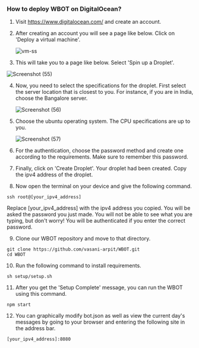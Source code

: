 ### How to deploy WBOT on DigitalOcean?
1. Visit https://www.digitalocean.com/ and create an account.

2. After creating an account you will see a page like below. Click on 'Deploy a virtual machine'.
   
   ![vm-ss](https://github.com/Kashvigandhi/WBOT/assets/114830226/fa150601-5335-4752-82a9-f720379eb7f9)

3. This will take you to a page like below. Select 'Spin up a Droplet'.
   
 ![Screenshot (55)](https://github.com/Kashvigandhi/WBOT/assets/114830226/2d66dbe4-c7a9-401f-9691-5e61f1ad3b3e)

4. Now, you need to select the specifications for the droplet. First select the server location that is closest to you. For instance, if you are in India, choose the Bangalore server.
   
   ![Screenshot (56)](https://github.com/Kashvigandhi/WBOT/assets/114830226/63266c24-c0f1-4180-a71e-3e6d7ee111ce)

5. Choose the ubuntu operating system. The CPU specifications are up to you.

   ![Screenshot (57)](https://github.com/Kashvigandhi/WBOT/assets/114830226/a4cdf1c7-e81e-48bf-836e-19e4fb3db2b6)

6. For the authentication, choose the password method and create one according to the requirements. Make sure to remember this password.
   
7. Finally, click on 'Create Droplet'. Your droplet had been created. Copy the ipv4 address of the droplet.
  
8. Now open the terminal on your device and give the following command.
   
```java-script 
ssh root@[your_ipv4_address]
```
Replace [your_ipv4_address] with the ipv4 address you copied. You will be asked the password you just made. You will not be able to see what you are typing, but don't worry! You will be authenticated if you enter the correct password.

9. Clone our WBOT repository and move to that directory.
   
```java-script 
git clone https://github.com/vasani-arpit/WBOT.git
cd WBOT
```

10. Run the following command to install requirements.
       
```java-script 
sh setup/setup.sh
```
11. After you get the 'Setup Complete' message, you can run the WBOT using this command.
       
```java-script 
npm start
```
12. You can graphically modify bot.json as well as view the current day's messages by going to your browser and entering the following site in the address bar.
       
```java-script 
[your_ipv4_address]:8080
```
